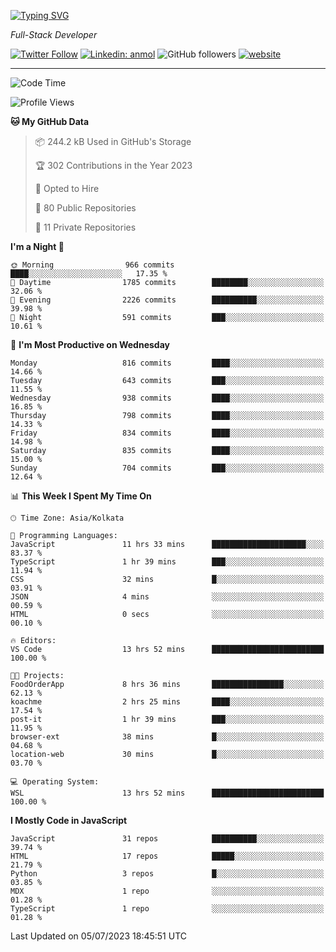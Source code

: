 [![Typing SVG](https://readme-typing-svg.herokuapp.com?lines=HI%2C+I'm+Tonal;I'm+a+Full+Stack+Developer)](https://git.io/typing-svg)

<p><em>Full-Stack Developer</em></p>

[![Twitter Follow](https://img.shields.io/twitter/follow/tonalmathew?style=flat)](https://twitter.com/intent/follow?screen_name=tonalmathew)
[![Linkedin: anmol](https://img.shields.io/badge/tonal-mathew?style=flat-square&logo=Linkedin&logoColor=white&link=https://www.linkedin.com/in/tonal-mathew/)](https://www.linkedin.com/in/tonal-mathew/)
![GitHub followers](https://img.shields.io/github/followers/tonalmathew?label=Follow&style=social)
[![website](https://img.shields.io/badge/Website-46a2f1.svg?&style=flat-square&logo=Google-Chrome&logoColor=white&link=http://tonalmathew.github.io/)](http://tonalmathew.github.io/)

---
<!--START_SECTION:waka-->
![Code Time](http://img.shields.io/badge/Code%20Time-1%2C060%20hrs%2048%20mins-blue)

![Profile Views](http://img.shields.io/badge/Profile%20Views-0-blue)

**🐱 My GitHub Data** 

> 📦 244.2 kB Used in GitHub's Storage 
 > 
> 🏆 302 Contributions in the Year 2023
 > 
> 💼 Opted to Hire
 > 
> 📜 80 Public Repositories 
 > 
> 🔑 11 Private Repositories 
 > 
**I'm a Night 🦉** 

```text
🌞 Morning                966 commits         ████░░░░░░░░░░░░░░░░░░░░░   17.35 % 
🌆 Daytime                1785 commits        ████████░░░░░░░░░░░░░░░░░   32.06 % 
🌃 Evening                2226 commits        ██████████░░░░░░░░░░░░░░░   39.98 % 
🌙 Night                  591 commits         ███░░░░░░░░░░░░░░░░░░░░░░   10.61 % 
```
📅 **I'm Most Productive on Wednesday** 

```text
Monday                   816 commits         ████░░░░░░░░░░░░░░░░░░░░░   14.66 % 
Tuesday                  643 commits         ███░░░░░░░░░░░░░░░░░░░░░░   11.55 % 
Wednesday                938 commits         ████░░░░░░░░░░░░░░░░░░░░░   16.85 % 
Thursday                 798 commits         ████░░░░░░░░░░░░░░░░░░░░░   14.33 % 
Friday                   834 commits         ████░░░░░░░░░░░░░░░░░░░░░   14.98 % 
Saturday                 835 commits         ████░░░░░░░░░░░░░░░░░░░░░   15.00 % 
Sunday                   704 commits         ███░░░░░░░░░░░░░░░░░░░░░░   12.64 % 
```


📊 **This Week I Spent My Time On** 

```text
🕑︎ Time Zone: Asia/Kolkata

💬 Programming Languages: 
JavaScript               11 hrs 33 mins      █████████████████████░░░░   83.37 % 
TypeScript               1 hr 39 mins        ███░░░░░░░░░░░░░░░░░░░░░░   11.94 % 
CSS                      32 mins             █░░░░░░░░░░░░░░░░░░░░░░░░   03.91 % 
JSON                     4 mins              ░░░░░░░░░░░░░░░░░░░░░░░░░   00.59 % 
HTML                     0 secs              ░░░░░░░░░░░░░░░░░░░░░░░░░   00.10 % 

🔥 Editors: 
VS Code                  13 hrs 52 mins      █████████████████████████   100.00 % 

🐱‍💻 Projects: 
FoodOrderApp             8 hrs 36 mins       ████████████████░░░░░░░░░   62.13 % 
koachme                  2 hrs 25 mins       ████░░░░░░░░░░░░░░░░░░░░░   17.54 % 
post-it                  1 hr 39 mins        ███░░░░░░░░░░░░░░░░░░░░░░   11.95 % 
browser-ext              38 mins             █░░░░░░░░░░░░░░░░░░░░░░░░   04.68 % 
location-web             30 mins             █░░░░░░░░░░░░░░░░░░░░░░░░   03.70 % 

💻 Operating System: 
WSL                      13 hrs 52 mins      █████████████████████████   100.00 % 
```

**I Mostly Code in JavaScript** 

```text
JavaScript               31 repos            ██████████░░░░░░░░░░░░░░░   39.74 % 
HTML                     17 repos            █████░░░░░░░░░░░░░░░░░░░░   21.79 % 
Python                   3 repos             █░░░░░░░░░░░░░░░░░░░░░░░░   03.85 % 
MDX                      1 repo              ░░░░░░░░░░░░░░░░░░░░░░░░░   01.28 % 
TypeScript               1 repo              ░░░░░░░░░░░░░░░░░░░░░░░░░   01.28 % 
```




 Last Updated on 05/07/2023 18:45:51 UTC
<!--END_SECTION:waka-->
